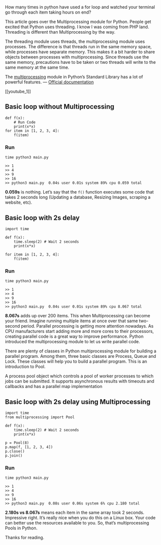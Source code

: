 How many times in python have used a for loop and watched your terminal go through each item taking hours on end?

This article goes over the Multiprocessing module for Python. People get excited that Python uses threading. I know I was coming from PHP land. Threading is different than Multiprocessing by the way.

The threading module uses threads, the multiprocessing module uses processes. The difference is that threads run in the same memory space, while processes have separate memory. This makes it a bit harder to share objects between processes with multiprocessing. Since threads use the same memory, precautions have to be taken or two threads will write to the same memory at the same time.

The [multiprocessing](https://docs.python.org/dev/library/multiprocessing.html) module in Python’s Standard Library has a lot of powerful features. — [Official documentation](https://docs.python.org/dev/library/multiprocessing.html)

[[youtube_1]]

## Basic loop without Multiprocessing

```
def f(x):
    # Run Code
    print(x*x)
for item in [1, 2, 3, 4]:
    f(item)
```

### Run

```
time python3 main.py

>> 1
>> 4
>> 9
>> 16
>> python3 main.py  0.04s user 0.01s system 89% cpu 0.059 total
```


**0.059s** is nothing. Let’s say that the `f()` function executes some code that takes 2 seconds long (Updating a database, Resizing Images, scraping a website, etc).

## Basic loop with 2s delay

```
import time

def f(x):
    time.sleep(2) # Wait 2 seconds
    print(x*x)

for item in [1, 2, 3, 4]:
    f(item)
```

### Run

```
time python3 main.py

>> 1
>> 4
>> 9
>> 16
>> python3 main.py  0.04s user 0.01s system 89% cpu 8.067 total
```

**8.067s** adds up over 200 items. This when Multiprocessing can become your friend. Imagine running multiple items at once over that same two-second period. Parallel processing is getting more attention nowadays. As CPU manufacturers start adding more and more cores to their processors, creating parallel code is a great way to improve performance. Python introduced the multiprocessing module to let us write parallel code.

There are plenty of classes in Python multiprocessing module for building a parallel program. Among them, three basic classes are Process, Queue and Lock. These classes will help you to build a parallel program. This is an introduction to Pool.

A process pool object which controls a pool of worker processes to which jobs can be submitted. It supports asynchronous results with timeouts and callbacks and has a parallel map implementation


## Basic loop with 2s delay using Multiprocessing

```
import time 
from multiprocessing import Pool

def f(x):
    time.sleep(2) # Wait 2 seconds
    print(x*x)

p = Pool(8)
p.map(f, [1, 2, 3, 4])
p.close()
p.join()
```

### Run 

```
time python3 main.py

>> 1
>> 4
>> 9
>> 16
>> python3 main.py  0.08s user 0.06s system 6% cpu 2.180 total
```

**2.180s vs 8.067s** means each item in the same array took 2 seconds. Impressive right. It’s really nice when you do this on a Linux box. Your code can better use the resources available to you. So, that’s multiprocessing Pools in Python.

Thanks for reading.

